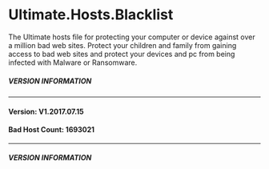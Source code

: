 # Ultimate.Hosts.Blacklist
The Ultimate hosts file for protecting your computer or device against over a million bad web sites. Protect your children and family from gaining access to bad web sites and protect your devices and pc from being infected with Malware or Ransomware.

##### VERSION INFORMATION #
********************************************
#### Version: V1.2017.07.15
#### Bad Host Count: 1693021
********************************************
##### VERSION INFORMATION ##

